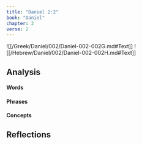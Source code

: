 ```yaml
---
title: "Daniel 2:2"
book: "Daniel"
chapter: 2
verse: 2
---
```

![[/Greek/Daniel/002/Daniel-002-002G.md#Text]]
![[/Hebrew/Daniel/002/Daniel-002-002H.md#Text]]

## Analysis

#### Words

#### Phrases

#### Concepts

## Reflections
